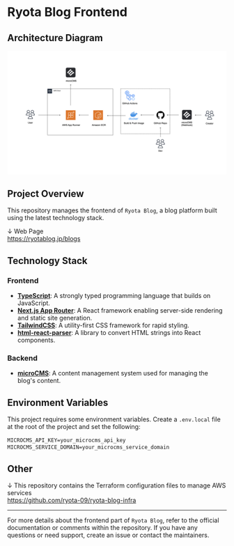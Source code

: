 # Ryota Blog Frontend

## Architecture Diagram

![Architecture Diagram](./public/ryotablog-front.jpeg)

## Project Overview

This repository manages the frontend of `Ryota Blog`, a blog platform built using the latest technology stack.

↓ Web Page  
https://ryotablog.jp/blogs

## Technology Stack

### Frontend

- **[TypeScript](https://www.typescriptlang.org/)**: A strongly typed programming language that builds on JavaScript.
- **[Next.js App Router](https://nextjs.org/docs)**: A React framework enabling server-side rendering and static site generation.
- **[TailwindCSS](https://tailwindcss.com/)**: A utility-first CSS framework for rapid styling.
- **[html-react-parser](https://github.com/remarkablemark/html-react-parser)**: A library to convert HTML strings into React components.

### Backend

- **[microCMS](https://microcms.io/)**: A content management system used for managing the blog's content.

## Environment Variables

This project requires some environment variables. Create a `.env.local` file at the root of the project and set the following:

```
MICROCMS_API_KEY=your_microcms_api_key
MICROCMS_SERVICE_DOMAIN=your_microcms_service_domain
```

## Other

↓ This repository contains the Terraform configuration files to manage AWS services  
https://github.com/ryota-09/ryota-blog-infra

---

For more details about the frontend part of `Ryota Blog`, refer to the official documentation or comments within the repository. If you have any questions or need support, create an issue or contact the maintainers.
